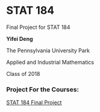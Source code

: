 # STAT 184
Final Project for STAT 184

**Yifei Deng**

The Pennsylvania University Park

Applied and Industrial Mathematics

Class of 2018


### Project For the Courses:

[STAT 184 Final Project](https://yifeideng.github.io/STAT184_Final_Project/Final_Project_Yifei_Deng.html)
